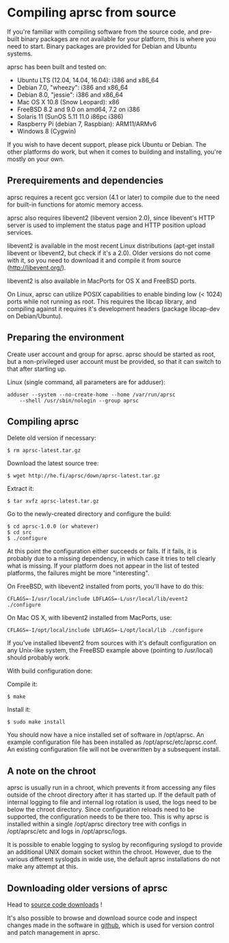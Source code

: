 
Compiling aprsc from source
===========================

If you're familiar with compiling software from the source code, and
pre-built binary packages are not available for your platform, this is where
you need to start.  Binary packages are provided for Debian and Ubuntu
systems.

aprsc has been built and tested on:

* Ubuntu LTS (12.04, 14.04, 16.04): i386 and x86_64
* Debian 7.0, "wheezy": i386 and x86_64
* Debian 8.0, "jessie": i386 and x86_64
* Mac OS X 10.8 (Snow Leopard): x86
* FreeBSD 8.2 and 9.0 on amd64, 7.2 on i386
* Solaris 11 (SunOS 5.11 11.0 i86pc i386)
* Raspberry Pi (debian 7, Raspbian): ARM11/ARMv6
* Windows 8 (Cygwin)

If you wish to have decent support, please pick Ubuntu or Debian. The other
platforms do work, but when it comes to building and installing, you're
mostly on your own.


Prerequirements and dependencies
-----------------------------------

aprsc requires a recent gcc version (4.1 or later) to compile due to the
need for built-in functions for atomic memory access.

aprsc also requires libevent2 (libevent version 2.0), since libevent's HTTP
server is used to implement the status page and HTTP position upload
services.

libevent2 is available in the most recent Linux distributions (apt-get install
libevent or libevent2, but check if it's a 2.0).  Older versions do not come
with it, so you need to download it and compile it from source
(http://libevent.org/).

libevent2 is also available in MacPorts for OS X and FreeBSD ports.

On Linux, aprsc can utilize POSIX capabilities to enable binding low
(< 1024) ports while not running as root. This requires the libcap
library, and compiling against it requires it's development headers
(package libcap-dev on Debian/Ubuntu).

Preparing the environment
----------------------------

Create user account and group for aprsc. aprsc should be started as root,
but a non-privileged user account must be provided, so that it can switch to
that after starting up.

Linux (single command, all parameters are for adduser):

    adduser --system --no-create-home --home /var/run/aprsc
        --shell /usr/sbin/nologin --group aprsc


Compiling aprsc
------------------

Delete old version if necessary:

    $ rm aprsc-latest.tar.gz
    
Download the latest source tree:

    $ wget http://he.fi/aprsc/down/aprsc-latest.tar.gz
    
Extract it:

    $ tar xvfz aprsc-latest.tar.gz
    
Go to the newly-created directory and configure the build:

    $ cd aprsc-1.0.0 (or whatever)
    $ cd src
    $ ./configure

At this point the configuration either succeeds or fails. If it fails, it is
probably due to a missing dependency, in which case it tries to tell clearly
what is missing.  If your platform does not appear in the list of tested
platforms, the failures might be more "interesting".

On FreeBSD, with libevent2 installed from ports, you'll have to do this:

    CFLAGS=-I/usr/local/include LDFLAGS=-L/usr/local/lib/event2 ./configure

On Mac OS X, with libevent2 installed from MacPorts, use:

    CFLAGS=-I/opt/local/include LDFLAGS=-L/opt/local/lib ./configure

If you've installed libevent2 from sources with it's default configuration
on any Unix-like system, the FreeBSD example above (pointing to /usr/local)
should probably work.

With build configuration done:

Compile it:

    $ make
    
Install it:

    $ sudo make install
    
You should now have a nice installed set of software in /opt/aprsc.
An example configuration file has been installed as
/opt/aprsc/etc/aprsc.conf. An existing configuration file will not be
overwritten by a subsequent install.


A note on the chroot
-----------------------

aprsc is usually run in a  chroot, which prevents it from accessing any
files outside of the chroot directory after it has started up.  If the
default path of internal logging to file and internal log rotation is used,
the logs need to be below the chroot directory.  Since configuration reloads
need to be supported, the configuration needs to be there too.  This is why
aprsc is installed within a single /opt/aprsc directory tree with configs in
/opt/aprsc/etc and logs in /opt/aprsc/logs.

It is possible to enable logging to syslog by reconfiguring syslogd to
provide an additional UNIX domain socket within the chroot.  However, due to
the various different syslogds in wide use, the default aprsc installations
do not make any attempt at this.


Downloading older versions of aprsc
--------------------------------------

Head to [source code downloads](http://he.fi/aprsc/down/) !

It's also possible to browse and download source code and inspect changes
made in the software in [github](https://github.com/hessu/aprsc), which is
used for version control and patch management in aprsc.

